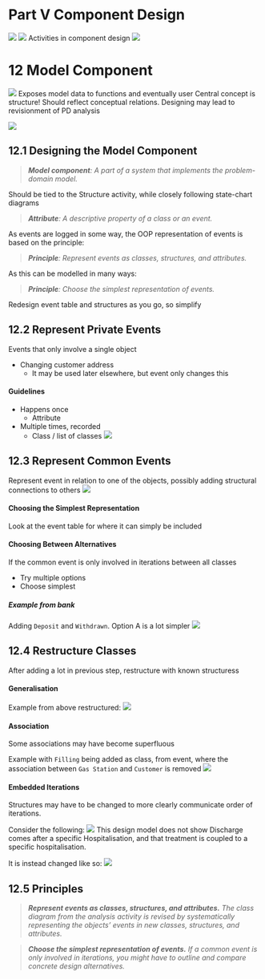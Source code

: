 # Part V Component Design
![](Pasted%20image%2020230927215920.png)
![](Pasted%20image%2020230928132840.png)
Activities in component design
![](Pasted%20image%2020230928132936.png)
# 12 Model Component
![](Pasted%20image%2020230928115809.png)
Exposes model data to functions and eventually user
Central concept is structure! Should reflect conceptual relations.
Designing may lead to revisionment of PD analysis

![](Pasted%20image%2020230928120504.png)
## 12.1 Designing the Model Component
> ***Model component**: A part of a system that implements the problem-domain model.*

Should be tied to the Structure activity, while closely following state-chart diagrams

>***Attribute**: A descriptive property of a class or an event.*

As events are logged in some way, the OOP representation of events is based on the principle:
> ***Principle**: Represent events as classes, structures, and attributes.*

As this can be modelled in many ways:
> ***Principle**: Choose the simplest representation of events.*

Redesign event table and structures as you go, so simplify
## 12.2 Represent Private Events
Events that only involve a single object
- Changing customer address
	- It may be used later elsewhere, but event only changes this

#### Guidelines
- Happens once
	- Attribute
- Multiple times, recorded
	- Class / list of classes
![](Pasted%20image%2020230928120812.png)
## 12.3 Represent Common Events
Represent event in relation to one of the objects, possibly adding structural connections to others
![](Pasted%20image%2020230928121119.png)
#### Choosing the Simplest Representation
Look at the event table for where it can simply be included

#### Choosing Between Alternatives
If the common event is only involved in iterations between all classes
- Try multiple options
- Choose simplest
##### Example from bank
Adding `Deposit` and `Withdrawn`. Option A is a lot simpler
![](Pasted%20image%2020230928121519.png)

## 12.4 Restructure Classes
After adding a lot in previous step, restructure with known structuress

#### Generalisation
Example from above restructured:
![](Pasted%20image%2020230928121638.png)
#### Association
Some associations may have become superfluous

Example with `Filling` being added as class, from event, where the association between `Gas Station` and `Customer` is removed
![](Pasted%20image%2020230928121853.png)

#### Embedded Iterations
Structures may have to be changed to more clearly communicate order of iterations.

Consider the following:
![](Pasted%20image%2020230928122128.png)
This design model does not show Discharge comes after a specific Hospitalisation, and that treatment is coupled to a specific hospitalisation.

It is instead changed like so:
![](Pasted%20image%2020230928122310.png)

## 12.5 Principles
> ***Represent events as classes, structures, and attributes.** The class diagram from the analysis activity is revised by systematically representing the objects’ events in new classes, structures, and attributes.*

> ***Choose the simplest representation of events.** If a common event is only involved in iterations, you might have to outline and compare concrete design alternatives.*